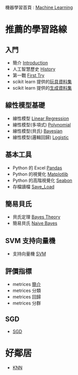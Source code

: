 
機器學習首頁 : [Machine Learning](https://tobytoy.github.io/OpenResource/machine-learning(scikit-learn)/)

[PathRootGit]: https://github.com/tobytoy/OpenResource/blob/main/machine-learning(scikit-learn)/jupyter/
[PathRootWeb]: https://tobytoy.github.io/OpenResource/machine-learning(scikit-learn)/jupyter/

# 推薦的學習路線

## 入門

- 簡介 [Introduction](%E7%B0%A1%E4%BB%8B(Introduction)/01-01%20Introduction)
- 人工智慧歷史 [History](%E7%B0%A1%E4%BB%8B(Introduction)/)
- 第一戰 [First Try](%E7%B0%A1%E4%BB%8B(Introduction)/01-02%20First_Try)
- scikit learn 提供的[玩具資料集](%E8%B3%87%E6%96%99%E9%9B%86(datasets)/01-03%20Toy-datasets)
- scikit learn 提供的[生成資料集](%E8%B3%87%E6%96%99%E9%9B%86(datasets)/01-04%20Generated-Datasets)

## 線性模型基礎

- 線性模型 [Linear Regression](%E5%9F%BA%E6%9C%AC%E6%A8%A1%E5%9E%8B(basic-model)/%E7%B7%9A%E6%80%A7%E6%A8%A1%E5%9E%8B(Linear)/02_01%20Linear_Regression)
- 線性模型(多項式) [Polynomial](%E5%9F%BA%E6%9C%AC%E6%A8%A1%E5%9E%8B(basic-model)/%E7%B7%9A%E6%80%A7%E6%A8%A1%E5%9E%8B(Linear)/02_02%20Linear_Regression_Polynomial)
- 線性模型(貝氏) [Bayesian](%E5%9F%BA%E6%9C%AC%E6%A8%A1%E5%9E%8B(basic-model)/%E7%B7%9A%E6%80%A7%E6%A8%A1%E5%9E%8B(Linear)/02_03%20Linear_Regression_Bayesian)
- 線性模型(邏輯回歸) [Logistic](%E5%9F%BA%E6%9C%AC%E6%A8%A1%E5%9E%8B(basic-model)/%E7%B7%9A%E6%80%A7%E6%A8%A1%E5%9E%8B(Linear)/02_04%20Linear_Regression_Logistic)

## 基本工具

- Python 的 Excel [Pandas](%E5%85%B6%E4%BB%96%E5%B7%A5%E5%85%B7(other-tools)/00-01%20(Appendex)%20Pandas)
- Python 的視覺化 [Matplotlib](%E5%85%B6%E4%BB%96%E5%B7%A5%E5%85%B7(other-tools)/00-02%20(Appendex)%20Visualization)
- Python 的高階視覺化 [Seabon](%E5%85%B6%E4%BB%96%E5%B7%A5%E5%85%B7(other-tools)/00-03%20(Appendex)%20seabon)
- 存檔讀檔 [Save_Load](%E5%85%B6%E4%BB%96%E5%B7%A5%E5%85%B7(other-tools)/00-04%20(Appendex)%20Save_Load)

## 簡易貝氏

- 貝氏定理 [Bayes Theory](%E5%9F%BA%E6%9C%AC%E6%A8%A1%E5%9E%8B(basic-model)/%E8%B2%9D%E6%B0%8F(bayes)/03_01%20Bayes_Theory)
- 簡易貝氏 [Naive Bayes](%E5%9F%BA%E6%9C%AC%E6%A8%A1%E5%9E%8B(basic-model)/%E8%B2%9D%E6%B0%8F(bayes)/03_02%20Naive_Bayes)

## SVM 支持向量機

- 支持向量機 [SVM](%E5%9F%BA%E6%9C%AC%E6%A8%A1%E5%9E%8B(basic-model)/%E6%94%AF%E6%8C%81%E5%90%91%E9%87%8F%E6%A9%9F(SVM)/04_01%20Support_Vector_Machines)

## 評價指標

- metrices [簡介](%E8%A9%95%E5%83%B9%E6%8C%87%E6%A8%99(metrics)/introduce)
- metrices 分類
- metrices 回歸
- metrices 分群

## SGD

- [SGD](%E5%9F%BA%E6%9C%AC%E6%A8%A1%E5%9E%8B(basic-model)/%E9%9A%A8%E6%A9%9F%E6%A2%AF%E5%BA%A6%E4%B8%8B%E9%99%8D(stochastic-gradient-descent)/05_01%20Stochastic_Gradient_Descent)

# 好鄰居

- [KNN](%E5%9F%BA%E6%9C%AC%E6%A8%A1%E5%9E%8B(basic-model)/NearestNeighbors/06_01%20KNN)
